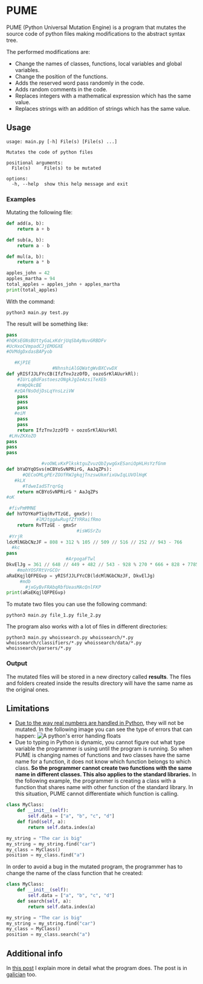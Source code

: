 # PUME
PUME (Python Universal Mutation Engine) is a program that mutates the source code of python files making modifications 
to the abstract syntax tree.

The performed modifications are:
- Change the names of classes, functions, local variables and global variables.
- Change the position of the functions.
- Adds the reserved word pass randomly in the code.
- Adds random comments in the code.
- Replaces integers with a mathematical expression which has the same value.
- Replaces strings with an addition of strings which has the same value.

## Usage
```
usage: main.py [-h] File(s) [File(s) ...]

Mutates the code of python files

positional arguments:
  File(s)     File(s) to be mutated

options:
  -h, --help  show this help message and exit
```

### Examples
Mutating the following file:
```python
def add(a, b):
    return a + b

def sub(a, b):
    return a - b

def mul(a, b):
    return a * b

apples_john = 42
apples_martha = 94
total_apples = apples_john + apples_martha
print(total_apples)
```

With the command:
```commandline
python3 main.py test.py
```

The result will be something like:
```python
pass
#hQKsEGNsBUttyGaLxKdrjUqSbAyNuvGRBDFv
#UcHxoCVmpadCJjEMOGXE
#OVMdgDxdasBAPyob

   #KjPIE
                 #NhnshiAlGQWatgWvBXCvwDX
def yRISfJJLFYcCB(IfzTnvJzzOfD, oozoSrKlAUurkRl):
    #IUrLqBdFastoeszONgkJgIeAzsiTeXEb
    #nWpQkcBE
   #zQAfNsOdjDsLqYnsLziVW
    pass
    pass
    pass
   #eiM
    pass
    pass
    return IfzTnvJzzOfD + oozoSrKlAUurkRl
 #LHvZKXoZO
pass
pass
pass

             #voOWLvKxPlksktguZvuzQbIywgGxESaniOpHLHsYzfGnm
def bYaDYqOSvs(mCBYoSvNPRirG, AaJqZPs):
      #QECoOMLgPErZOUfRWJgkqjTnzswUkmfixUwIqLUVOlHqK
   #kLX
      #TdweIadSTrqrGq
    return mCBYoSvNPRirG * AaJqZPs
#oK

 #fivPmMMNE
def hVTOYKoPTiq(RvTTzGE, gmxSr):
           #lMJtggAwRugfZfYRRaifRmo
    return RvTTzGE - gmxSr
                          #isWGSrZu
 #YrjR
ldcMlNGbCNzJF = 808 + 312 % 105 // 509 // 516 // 252 // 943 - 766
  #kc
pass
                      #ArpogaFTwl
DkvElJg = 361 // 648 // 449 + 482 // 543 - 928 % 270 * 666 + 828 + 77854
    #mohYOSFRtVrGCOr
aRaEKqjlQFPEGvp = yRISfJJLFYcCB(ldcMlNGbCNzJF, DkvElJg)
     #mdb
       #jxGyBvFRAbqRbfUeasMAcQnlFKP
print(aRaEKqjlQFPEGvp)
```

To mutate two files you can use the following command:
```commandline
python3 main.py file_1.py file_2.py
```

The program also works with a lot of files in different directories:
```commandline
python3 main.py whoissearch.py whoissearch/*.py whoissearch/classifiers/*.py whoissearch/data/*.py whoissearch/parsers/*.py
```

### Output
The mutated files will be stored in a new directory called __results__. The files and folders created inside the 
results directory will have the same name as the original ones.

## Limitations
- [Due to the way real numbers are handled in Python](https://docs.python.org/3/tutorial/floatingpoint.html#floating-point-arithmetic-issues-and-limitations), they will not be mutated.
In the following image you can see the type of errors that can happen:
![A python's error handing floats](./images/float_problem.png)
- Due to typing in Python is dynamic, you cannot figure out what type variable the programmer is using until the 
program is running. So when PUME is changing names of functions and two classes have the same name for a 
function, it does not know which function belongs to which class. __So the programmer cannot create two functions with 
the same name in different classes. This also applies to the standard libraries.__
In the following example, the programmer is creating a class with a function that shares name with other function of 
the standard library. In this situation, PUME cannot differentiate which function is calling.
```python
class MyClass:
    def __init__(self):
        self.data = ["a", "b", "c", "d"]
    def find(self, a):
        return self.data.index(a)

my_string = "The car is big"
my_string = my_string.find("car")
my_class = MyClass()
position = my_class.find("a")
```

In order to avoid a bug in the mutated program, the programmer has to change the name of the class function that he 
created:
```python
class MyClass:
    def __init__(self):
        self.data = ["a", "b", "c", "d"]
    def search(self, a):
        return self.data.index(a)

my_string = "The car is big"
my_string = my_string.find("car")
my_class = MyClass()
position = my_class.search("a")
```

## Additional info
In [this post](https://hackliza.gal/en/posts/pume/) I explain more in detail what the program does. The post is in 
[galician](https://hackliza.gal/posts/pume/) too.
